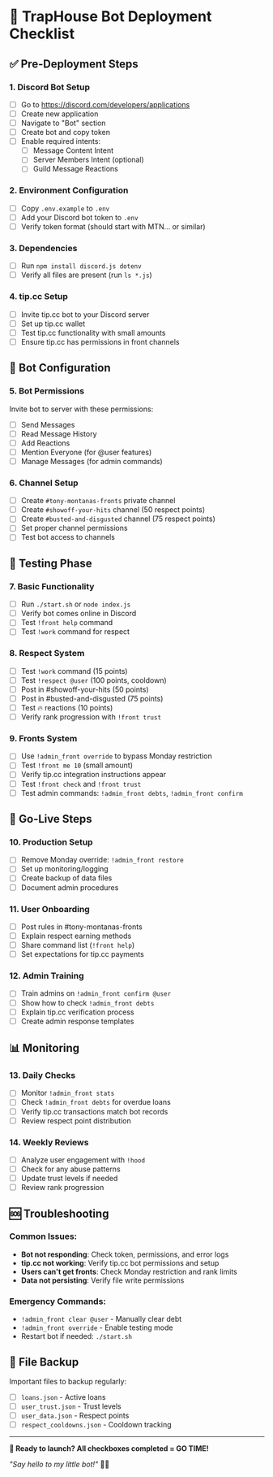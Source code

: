 # 🚀 TrapHouse Bot Deployment Checklist

## ✅ Pre-Deployment Steps

### 1. Discord Bot Setup
- [ ] Go to https://discord.com/developers/applications
- [ ] Create new application
- [ ] Navigate to "Bot" section
- [ ] Create bot and copy token
- [ ] Enable required intents:
  - [ ] Message Content Intent
  - [ ] Server Members Intent (optional)
  - [ ] Guild Message Reactions

### 2. Environment Configuration
- [ ] Copy `.env.example` to `.env`
- [ ] Add your Discord bot token to `.env`
- [ ] Verify token format (should start with MTN... or similar)

### 3. Dependencies
- [ ] Run `npm install discord.js dotenv`
- [ ] Verify all files are present (run `ls *.js`)

### 4. tip.cc Setup
- [ ] Invite tip.cc bot to your Discord server
- [ ] Set up tip.cc wallet
- [ ] Test tip.cc functionality with small amounts
- [ ] Ensure tip.cc has permissions in front channels

## 🔧 Bot Configuration

### 5. Bot Permissions
Invite bot to server with these permissions:
- [ ] Send Messages
- [ ] Read Message History
- [ ] Add Reactions
- [ ] Mention Everyone (for @user features)
- [ ] Manage Messages (for admin commands)

### 6. Channel Setup
- [ ] Create `#tony-montanas-fronts` private channel
- [ ] Create `#showoff-your-hits` channel (50 respect points)
- [ ] Create `#busted-and-disgusted` channel (75 respect points)
- [ ] Set proper channel permissions
- [ ] Test bot access to channels

## 🧪 Testing Phase

### 7. Basic Functionality
- [ ] Run `./start.sh` or `node index.js`
- [ ] Verify bot comes online in Discord
- [ ] Test `!front help` command
- [ ] Test `!work` command for respect

### 8. Respect System
- [ ] Test `!work` command (15 points)
- [ ] Test `!respect @user` (100 points, cooldown)
- [ ] Post in #showoff-your-hits (50 points)
- [ ] Post in #busted-and-disgusted (75 points)
- [ ] Test 🔥 reactions (10 points)
- [ ] Verify rank progression with `!front trust`

### 9. Fronts System
- [ ] Use `!admin_front override` to bypass Monday restriction
- [ ] Test `!front me 10` (small amount)
- [ ] Verify tip.cc integration instructions appear
- [ ] Test `!front check` and `!front trust`
- [ ] Test admin commands: `!admin_front debts`, `!admin_front confirm`

## 🔴 Go-Live Steps

### 10. Production Setup
- [ ] Remove Monday override: `!admin_front restore`
- [ ] Set up monitoring/logging
- [ ] Create backup of data files
- [ ] Document admin procedures

### 11. User Onboarding
- [ ] Post rules in #tony-montanas-fronts
- [ ] Explain respect earning methods
- [ ] Share command list (`!front help`)
- [ ] Set expectations for tip.cc payments

### 12. Admin Training
- [ ] Train admins on `!admin_front confirm @user`
- [ ] Show how to check `!admin_front debts`
- [ ] Explain tip.cc verification process
- [ ] Create admin response templates

## 📊 Monitoring

### 13. Daily Checks
- [ ] Monitor `!admin_front stats`
- [ ] Check `!admin_front debts` for overdue loans
- [ ] Verify tip.cc transactions match bot records
- [ ] Review respect point distribution

### 14. Weekly Reviews
- [ ] Analyze user engagement with `!hood`
- [ ] Check for any abuse patterns
- [ ] Update trust levels if needed
- [ ] Review rank progression

## 🆘 Troubleshooting

### Common Issues:
- **Bot not responding**: Check token, permissions, and error logs
- **tip.cc not working**: Verify tip.cc bot permissions and setup
- **Users can't get fronts**: Check Monday restriction and rank limits
- **Data not persisting**: Verify file write permissions

### Emergency Commands:
- `!admin_front clear @user` - Manually clear debt
- `!admin_front override` - Enable testing mode
- Restart bot if needed: `./start.sh`

## 📁 File Backup

Important files to backup regularly:
- [ ] `loans.json` - Active loans
- [ ] `user_trust.json` - Trust levels
- [ ] `user_data.json` - Respect points
- [ ] `respect_cooldowns.json` - Cooldown tracking

---

**🎯 Ready to launch? All checkboxes completed = GO TIME!**

*"Say hello to my little bot!"* 🤖🔫
